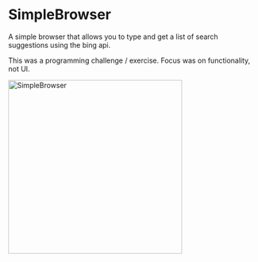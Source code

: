 # SimpleBrowser
A simple browser that allows you to type and get a list of search suggestions using the bing api.

This was a programming challenge / exercise. Focus was on functionality, not UI.

<img src="simplebrowserexample.gif" alt="SimpleBrowser" width="350"/>
